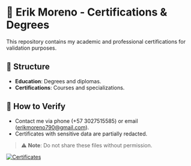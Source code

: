# 📜 Erik Moreno - Certifications & Degrees  

This repository contains my academic and professional certifications for validation purposes.  

## 📂 Structure  
- **Education**: Degrees and diplomas.  
- **Certifications**: Courses and specializations.  

## 🔗 How to Verify  
- Contact me via phone (+57 3027515585) or email (erikmoreno790@gmail.com).  
- Certificates with sensitive data are partially redacted.  

> ⚠️ **Note**: Do not share these files without permission.  

[![Certificates](https://img.shields.io/badge/📖_Certificates-View_Here-purple)]([https://github.com/erikmoreno790/my-certificates](https://github.com/erikmoreno790/My-Certifications/tree/main/Certifications))  
